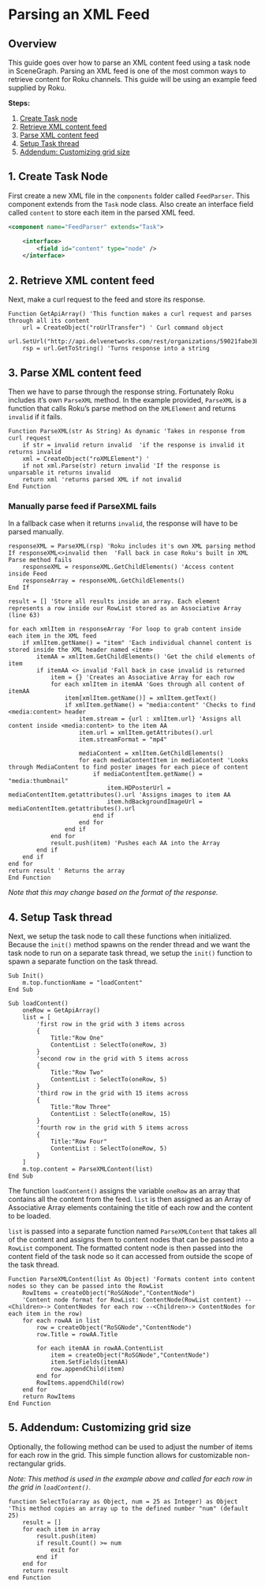 # Parsing an XML Feed

## Overview

This guide goes over how to parse an XML content feed using a task node in SceneGraph. Parsing an XML feed is one of the most common ways to retrieve content for Roku channels. This guide will be using an example feed supplied by Roku.

**Steps:**

1. [Create Task node](#create-task-node)
2. [Retrieve XML content feed](#retrieve-xml-content-feed)
3. [Parse XML content feed](#parse-xml-content-feed)
4. [Setup Task thread](#setup-task-thread)
5. [Addendum: Customizing grid size](#addendum:-customizing-grid-size)

## 1. Create Task Node

First create a new XML file in the `components` folder called `FeedParser`. This component extends from the `Task` node class. Also create an interface field called `content` to store each item in the parsed XML feed.

```xml
<component name="FeedParser" extends="Task">

    <interface>
        <field id="content" type="node" />
    </interface>
```

## 2. Retrieve XML content feed

Next, make a curl request to the feed and store its response.

```brightscript
Function GetApiArray() 'This function makes a curl request and parses through all its content
    url = CreateObject("roUrlTransfer") ' Curl command object
    url.SetUrl("http://api.delvenetworks.com/rest/organizations/59021fabe3b645968e382ac726cd6c7b/channels/1cfd09ab38e54f48be8498e0249f5c83/media.rss")
    rsp = url.GetToString() 'Turns response into a string
```

## 3. Parse XML content feed

Then we have to parse through the response string. Fortunately Roku includes it’s own `ParseXML` method. In the example provided, `ParseXML` is a function that calls Roku’s parse method on the `XMLElement` and returns `invalid` if it fails.

```brightscript
Function ParseXML(str As String) As dynamic 'Takes in response from curl request
    if str = invalid return invalid  'if the response is invalid it returns invalid
    xml = CreateObject("roXMLElement") '
    if not xml.Parse(str) return invalid 'If the response is unparsable it returns invalid
    return xml 'returns parsed XML if not invalid
End Function
```

### Manually parse feed if ParseXML fails

In a fallback case when it returns `invalid`, the response will have to be parsed manually.

```brightscript
responseXML = ParseXML(rsp) 'Roku includes it's own XML parsing method
If responseXML<>invalid then  'Fall back in case Roku's built in XML Parse method fails
    responseXML = responseXML.GetChildElements() 'Access content inside Feed
    responseArray = responseXML.GetChildElements()
End If

result = [] 'Store all results inside an array. Each element represents a row inside our RowList stored as an Associative Array (line 63)

for each xmlItem in responseArray 'For loop to grab content inside each item in the XML feed
    if xmlItem.getName() = "item" 'Each individual channel content is stored inside the XML header named <item>
        itemAA = xmlItem.GetChildElements() 'Get the child elements of item
        if itemAA <> invalid 'Fall back in case invalid is returned
            item = {} 'Creates an Associative Array for each row
            for each xmlItem in itemAA 'Goes through all content of itemAA
                item[xmlItem.getName()] = xmlItem.getText()
                if xmlItem.getName() = "media:content" 'Checks to find <media:content> header
                    item.stream = {url : xmlItem.url} 'Assigns all content inside <media:content> to the item AA
                    item.url = xmlItem.getAttributes().url
                    item.streamFormat = "mp4"

                    mediaContent = xmlItem.GetChildElements()
                    for each mediaContentItem in mediaContent 'Looks through MediaContent to find poster images for each piece of content
                        if mediaContentItem.getName() = "media:thumbnail"
                            item.HDPosterUrl = mediaContentItem.getattributes().url 'Assigns images to item AA
                            item.hdBackgroundImageUrl = mediaContentItem.getattributes().url
                        end if
                    end for
                end if
            end for
            result.push(item) 'Pushes each AA into the Array
        end if
    end if
end for
return result ' Returns the array
End Function
```

_Note that this may change based on the format of the response._

## 4. Setup Task thread

Next, we setup the task node to call these functions when initialized. Because the `init()` method spawns on the render thread and we want the task node to run on a separate task thread, we setup the `init()` function to spawn a separate function on the task thread.

```brightscript
Sub Init()
    m.top.functionName = "loadContent"
End Sub

Sub loadContent()
    oneRow = GetApiArray()
    list = [
        'first row in the grid with 3 items across
        {
            Title:"Row One"
            ContentList : SelectTo(oneRow, 3)
        }
        'second row in the grid with 5 items across
        {
            Title:"Row Two"
            ContentList : SelectTo(oneRow, 5)
        }
        'third row in the grid with 15 items across
        {
            Title:"Row Three"
            ContentList : SelectTo(oneRow, 15)
        }
        'fourth row in the grid with 5 items across
        {
            Title:"Row Four"
            ContentList : SelectTo(oneRow, 5)
        }
    ]
    m.top.content = ParseXMLContent(list)
End Sub
```

The function `loadContent()` assigns the variable `oneRow` as an array that contains all the content from the feed. `list` is then assigned as an Array of Associative Array elements containing the title of each row and the content to be loaded.

`list` is passed into a separate function named `ParseXMLContent` that takes all of the content and assigns them to content nodes that can be passed into a `RowList` component. The formatted content node is then passed into the content field of the task node so it can accessed from outside the scope of the task thread.

```brightscript
Function ParseXMLContent(list As Object) 'Formats content into content nodes so they can be passed into the RowList
    RowItems = createObject("RoSGNode","ContentNode")
    'Content node format for RowList: ContentNode(RowList content) --<Children>-> ContentNodes for each row --<Children>-> ContentNodes for each item in the row)
    for each rowAA in list
        row = createObject("RoSGNode","ContentNode")
        row.Title = rowAA.Title

        for each itemAA in rowAA.ContentList
            item = createObject("RoSGNode","ContentNode")
            item.SetFields(itemAA)
            row.appendChild(item)
        end for
        RowItems.appendChild(row)
    end for
    return RowItems
End Function
```

## 5. Addendum: Customizing grid size

Optionally, the following method can be used to adjust the number of items for each row in the grid. This simple function allows for customizable non-rectangular grids.

_Note: This method is used in the example above and called for each row in the grid in `loadContent()`._

```brightscript
function SelectTo(array as Object, num = 25 as Integer) as Object 'This method copies an array up to the defined number "num" (default 25)
    result = []
    for each item in array
        result.push(item)
        if result.Count() >= num
            exit for
        end if
    end for
    return result
end Function
```
